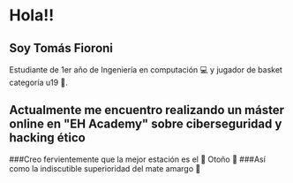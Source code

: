 # Hola!!
## Soy Tomás Fioroni
Estudiante de 1er año de Ingeniería en computación :computer: y jugador de basket categoría u19 :basketball:.

## Actualmente me encuentro realizando un máster online en __"EH Academy"__ sobre ciberseguridad y hacking ético

###Creo fervientemente que la mejor estación es el :fallen_leaf: Otoño :fallen_leaf:
###Así como la indiscutible superioridad del mate amargo :mate:
